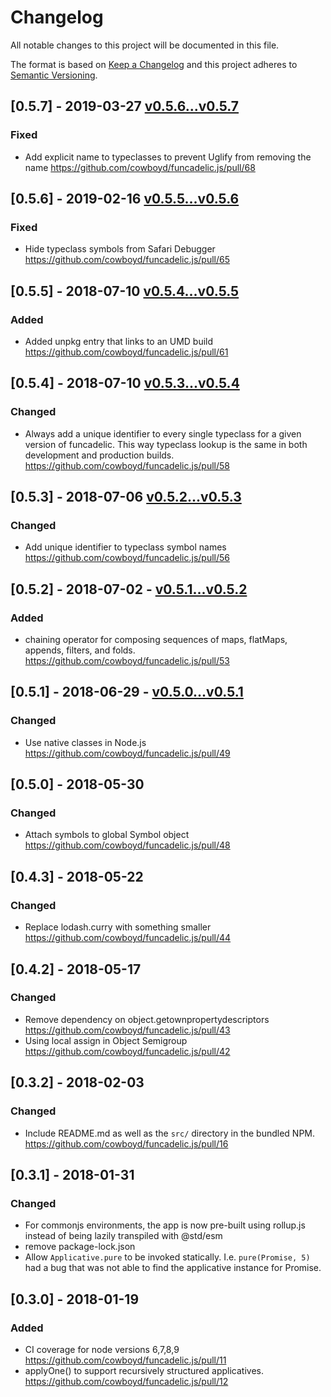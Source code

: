 # Changelog
All notable changes to this project will be documented in this file.

The format is based on [Keep a Changelog](http://keepachangelog.com/en/1.0.0/)
and this project adheres to [Semantic Versioning](http://semver.org/spec/v2.0.0.html).

## [0.5.7] - 2019-03-27 [v0.5.6...v0.5.7](https://github.com/cowboyd/funcadelic.js/compare/v0.5.6...v0.5.7)

### Fixed

- Add explicit name to typeclasses to prevent Uglify from removing the name https://github.com/cowboyd/funcadelic.js/pull/68

## [0.5.6] - 2019-02-16 [v0.5.5...v0.5.6](https://github.com/cowboyd/funcadelic.js/compare/v0.5.5...v0.5.6)

### Fixed

- Hide typeclass symbols from Safari Debugger https://github.com/cowboyd/funcadelic.js/pull/65

## [0.5.5] - 2018-07-10 [v0.5.4...v0.5.5](https://github.com/cowboyd/funcadelic.js/compare/v0.5.4...v0.5.5)

### Added

- Added unpkg entry that links to an UMD build https://github.com/cowboyd/funcadelic.js/pull/61

## [0.5.4] - 2018-07-10 [v0.5.3...v0.5.4](https://github.com/cowboyd/funcadelic.js/compare/v0.5.3...v0.5.4)

### Changed

- Always add a unique identifier to every single typeclass for a given
  version of funcadelic. This way typeclass lookup is the same in both
  development and production builds. https://github.com/cowboyd/funcadelic.js/pull/58

## [0.5.3] - 2018-07-06 [v0.5.2...v0.5.3](https://github.com/cowboyd/funcadelic.js/compare/v0.5.2...v0.5.3)

### Changed

- Add unique identifier to typeclass symbol names https://github.com/cowboyd/funcadelic.js/pull/56

## [0.5.2] - 2018-07-02 - [v0.5.1...v0.5.2](https://github.com/cowboyd/funcadelic.js/compare/v0.5.1...v0.5.2)

### Added

- chaining operator for composing sequences of maps, flatMaps,
  appends, filters, and folds. https://github.com/cowboyd/funcadelic.js/pull/53

## [0.5.1] - 2018-06-29 - [v0.5.0...v0.5.1](https://github.com/cowboyd/funcadelic.js/compare/v0.5.0...v0.5.1)

### Changed

- Use native classes in Node.js https://github.com/cowboyd/funcadelic.js/pull/49

## [0.5.0] - 2018-05-30

### Changed

- Attach symbols to global Symbol object https://github.com/cowboyd/funcadelic.js/pull/48

## [0.4.3] - 2018-05-22

### Changed

- Replace lodash.curry with something smaller https://github.com/cowboyd/funcadelic.js/pull/44

## [0.4.2] - 2018-05-17

### Changed

- Remove dependency on object.getownpropertydescriptors https://github.com/cowboyd/funcadelic.js/pull/43
- Using local assign in Object Semigroup https://github.com/cowboyd/funcadelic.js/pull/42

## [0.3.2] - 2018-02-03

### Changed

- Include README.md as well as the `src/` directory in the bundled
  NPM. https://github.com/cowboyd/funcadelic.js/pull/16

## [0.3.1] - 2018-01-31

### Changed

- For commonjs environments, the app is now pre-built using rollup.js
  instead of being lazily transpiled with @std/esm
- remove package-lock.json
- Allow `Applicative.pure` to be invoked
  statically. I.e. `pure(Promise, 5)` had a bug that was not able to
  find the applicative instance for Promise.

## [0.3.0] - 2018-01-19

### Added

- CI coverage for node versions 6,7,8,9 https://github.com/cowboyd/funcadelic.js/pull/11
- applyOne() to support recursively structured applicatives. https://github.com/cowboyd/funcadelic.js/pull/12
